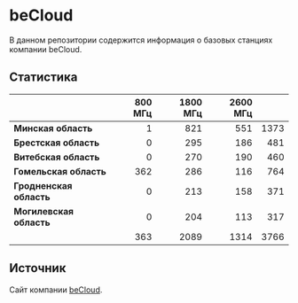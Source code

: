 # beCloud
В данном репозитории содержится информация о базовых станциях компании beCloud.

## Статистика
&nbsp; | 800 МГц | 1800 МГц | 2600 МГц | &nbsp;
:--- | ---: | ---: | ---: | ---:
**Минская область** | 1 | 821 | 551 | 1373
**Брестская область** | 0 | 295 | 186 | 481
**Витебская область** | 0 | 270 | 190 | 460
**Гомельская область** | 362 | 286 | 116 | 764
**Гродненская область** | 0 |  213 | 158 | 371
**Могилевская область** | 0 | 204 | 113 | 317
&nbsp; | 363 |  2089 | 1314 | 3766

## Источник
Сайт компании [beCloud](https://becloud.by/customers/ob-lte-advanced).